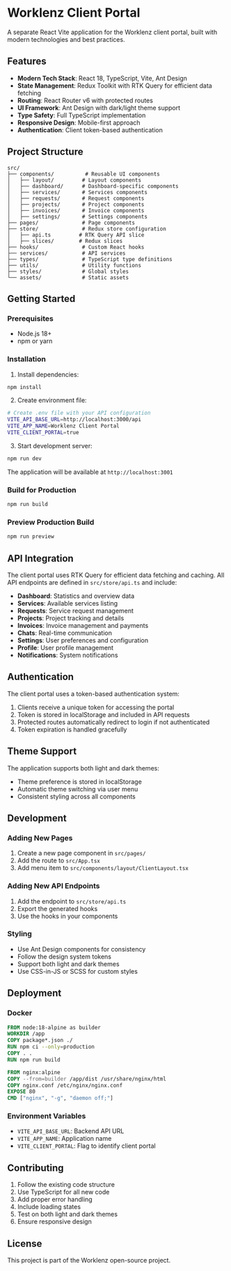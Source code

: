 # Worklenz Client Portal

A separate React Vite application for the Worklenz client portal, built with modern technologies and best practices.

## Features

- **Modern Tech Stack**: React 18, TypeScript, Vite, Ant Design
- **State Management**: Redux Toolkit with RTK Query for efficient data fetching
- **Routing**: React Router v6 with protected routes
- **UI Framework**: Ant Design with dark/light theme support
- **Type Safety**: Full TypeScript implementation
- **Responsive Design**: Mobile-first approach
- **Authentication**: Client token-based authentication

## Project Structure

```
src/
├── components/          # Reusable UI components
│   ├── layout/         # Layout components
│   ├── dashboard/      # Dashboard-specific components
│   ├── services/       # Services components
│   ├── requests/       # Request components
│   ├── projects/       # Project components
│   ├── invoices/       # Invoice components
│   ├── settings/       # Settings components
├── pages/              # Page components
├── store/              # Redux store configuration
│   ├── api.ts         # RTK Query API slice
│   ├── slices/        # Redux slices
├── hooks/              # Custom React hooks
├── services/           # API services
├── types/              # TypeScript type definitions
├── utils/              # Utility functions
├── styles/             # Global styles
└── assets/             # Static assets
```

## Getting Started

### Prerequisites

- Node.js 18+ 
- npm or yarn

### Installation

1. Install dependencies:
```bash
npm install
```

2. Create environment file:
```bash
# Create .env file with your API configuration
VITE_API_BASE_URL=http://localhost:3000/api
VITE_APP_NAME=Worklenz Client Portal
VITE_CLIENT_PORTAL=true
```

3. Start development server:
```bash
npm run dev
```

The application will be available at `http://localhost:3001`

### Build for Production

```bash
npm run build
```

### Preview Production Build

```bash
npm run preview
```

## API Integration

The client portal uses RTK Query for efficient data fetching and caching. All API endpoints are defined in `src/store/api.ts` and include:

- **Dashboard**: Statistics and overview data
- **Services**: Available services listing
- **Requests**: Service request management
- **Projects**: Project tracking and details
- **Invoices**: Invoice management and payments
- **Chats**: Real-time communication
- **Settings**: User preferences and configuration
- **Profile**: User profile management
- **Notifications**: System notifications

## Authentication

The client portal uses a token-based authentication system:

1. Clients receive a unique token for accessing the portal
2. Token is stored in localStorage and included in API requests
3. Protected routes automatically redirect to login if not authenticated
4. Token expiration is handled gracefully

## Theme Support

The application supports both light and dark themes:

- Theme preference is stored in localStorage
- Automatic theme switching via user menu
- Consistent styling across all components

## Development

### Adding New Pages

1. Create a new page component in `src/pages/`
2. Add the route to `src/App.tsx`
3. Add menu item to `src/components/layout/ClientLayout.tsx`

### Adding New API Endpoints

1. Add the endpoint to `src/store/api.ts`
2. Export the generated hooks
3. Use the hooks in your components

### Styling

- Use Ant Design components for consistency
- Follow the design system tokens
- Support both light and dark themes
- Use CSS-in-JS or SCSS for custom styles

## Deployment

### Docker

```dockerfile
FROM node:18-alpine as builder
WORKDIR /app
COPY package*.json ./
RUN npm ci --only=production
COPY . .
RUN npm run build

FROM nginx:alpine
COPY --from=builder /app/dist /usr/share/nginx/html
COPY nginx.conf /etc/nginx/nginx.conf
EXPOSE 80
CMD ["nginx", "-g", "daemon off;"]
```

### Environment Variables

- `VITE_API_BASE_URL`: Backend API URL
- `VITE_APP_NAME`: Application name
- `VITE_CLIENT_PORTAL`: Flag to identify client portal

## Contributing

1. Follow the existing code structure
2. Use TypeScript for all new code
3. Add proper error handling
4. Include loading states
5. Test on both light and dark themes
6. Ensure responsive design

## License

This project is part of the Worklenz open-source project.
